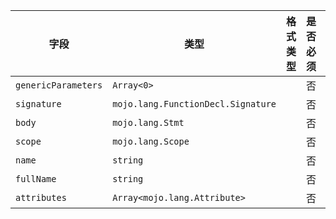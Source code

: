 | 字段 | 类型 | 格式类型 | 是否必须 | 默认值 | 说明 |
|---|---|---|---|---|---|
| `genericParameters` | `Array<0>` |  | 否 |  |  |
| `signature` | `mojo.lang.FunctionDecl.Signature` |  | 否 |  |  |
| `body` | `mojo.lang.Stmt` |  | 否 |  |  |
| `scope` | `mojo.lang.Scope` |  | 否 |  |  |
| `name` | `string` |  | 否 |  |  |
| `fullName` | `string` |  | 否 |  |  |
| `attributes` | `Array<mojo.lang.Attribute>` |  | 否 |  |  |
